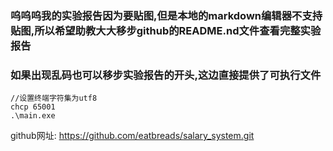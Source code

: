 ### 呜呜呜我的实验报告因为要贴图,但是本地的markdown编辑器不支持贴图,所以希望助教大大移步github的README.nd文件查看完整实验报告


### 如果出现乱码也可以移步实验报告的开头,这边直接提供了可执行文件

```shell
//设置终端字符集为utf8
chcp 65001
.\main.exe
```
github网址:
https://github.com/eatbreads/salary_system.git